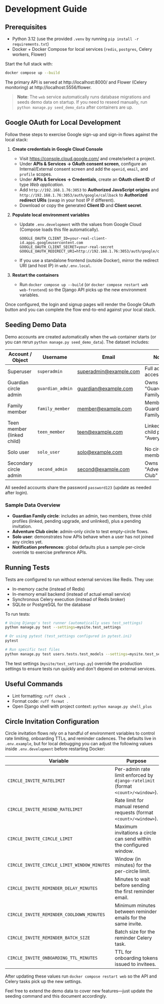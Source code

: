 # Development Guide

## Prerequisites

- Python 3.12 (use the provided `.venv` by running `pip install -r requirements.txt`)
- Docker + Docker Compose for local services (`redis`, `postgres`, Celery workers, Flower)

Start the full stack with:

```bash
docker compose up --build
```

The primary API is served at http://localhost:8000/ and Flower (Celery monitoring) at http://localhost:5556/flower.

> **Note**: The `web` service automatically runs database migrations and seeds demo data on startup. If you need to reseed manually, run `python manage.py seed_demo_data` after containers are up.

## Google OAuth for Local Development

Follow these steps to exercise Google sign-up and sign-in flows against the local stack:

1. **Create credentials in Google Cloud Console**
   - Visit <https://console.cloud.google.com/> and create/select a project.
   - Under **APIs & Services → OAuth consent screen**, configure an Internal/External consent screen and add the `openid`, `email`, and `profile` scopes.
   - Under **APIs & Services → Credentials**, create an **OAuth client ID** of type *Web application*.
   - Add `http://192.168.1.76:3053` to **Authorized JavaScript origins** and `http://192.168.1.76:3053/auth/google/callback` to **Authorized redirect URIs** (swap in your host IP if different).
   - Download or copy the generated **Client ID** and **Client secret**.

2. **Populate local environment variables**
   - Update `.env.development` with the values from Google Cloud (Compose loads this file automatically).

     ```dotenv
     GOOGLE_OAUTH_CLIENT_ID=your-real-client-id.apps.googleusercontent.com
     GOOGLE_OAUTH_CLIENT_SECRET=your-real-secret
     GOOGLE_OAUTH_REDIRECT_URI=http://192.168.1.76:3053/auth/google/callback
     ```

   - If you use a standalone frontend (outside Docker), mirror the redirect URI (and host IP) in `web/.env.local`.

3. **Restart the containers**
   - Run `docker compose up --build` (or `docker compose restart web web-frontend`) so the Django API picks up the new environment variables.

Once configured, the login and signup pages will render the Google OAuth button and you can complete the flow end-to-end against your local stack.

## Seeding Demo Data

Demo accounts are created automatically when the `web` container starts (or you can rerun `python manage.py seed_demo_data`). The dataset includes:

| Account / Object            | Username            | Email                      | Notes |
|-----------------------------|---------------------|----------------------------|-------|
| Superuser                   | `superadmin`        | superadmin@example.com     | Full admin access |
| Guardian circle admin       | `guardian_admin`    | guardian@example.com       | Owns "Guardian Family" circle |
| Family member               | `family_member`     | member@example.com         | Member of Guardian Family |
| Teen member (linked child)  | `teen_member`       | teen@example.com           | Linked to child profile "Avery" |
| Solo user                   | `solo_user`         | solo@example.com           | No circle memberships |
| Secondary circle admin      | `second_admin`      | second@example.com         | Owns "Adventure Club" circle |

All seeded accounts share the password `password123` (update as needed after login).

### Sample Data Overview

- **Guardian Family circle**: includes an admin, two members, three child profiles (linked, pending upgrade, and unlinked), plus a pending invitation.
- **Adventure Club circle**: admin-only circle to test empty-circle flows.
- **Solo user**: demonstrates how APIs behave when a user has not joined any circles yet.
- **Notification preferences**: global defaults plus a sample per-circle override to exercise preference APIs.

## Running Tests

Tests are configured to run without external services like Redis. They use:
- In-memory cache (instead of Redis)
- In-memory email backend (instead of actual email service)
- Synchronous Celery execution (instead of Redis broker)
- SQLite or PostgreSQL for the database

To run tests:

```bash
# Using Django's test runner (automatically uses test_settings)
python manage.py test --settings=mysite.test_settings

# Or using pytest (test_settings configured in pytest.ini)
pytest

# Run specific test files
python manage.py test users.tests.test_models --settings=mysite.test_settings
```

The test settings (`mysite/test_settings.py`) override the production settings to ensure tests run quickly and don't depend on external services.

## Useful Commands

- Lint formatting: `ruff check .`
- Format code: `ruff format .`
- Open Django shell with project context: `python manage.py shell_plus`

## Circle Invitation Configuration

Circle invitation flows rely on a handful of environment variables to control rate limiting, onboarding TTLs, and reminder cadences. The defaults live in `.env.example`, but for local debugging you can adjust the following values inside `.env.development` before restarting Docker:

| Variable | Purpose | Default |
| --- | --- | --- |
| `CIRCLE_INVITE_RATELIMIT` | Per-admin rate limit enforced by `django-ratelimit` (format `<count>/<window>`). | `10/15m` |
| `CIRCLE_INVITE_RESEND_RATELIMIT` | Rate limit for manual resend requests (format `<count>/<window>`). | `5/15m` |
| `CIRCLE_INVITE_CIRCLE_LIMIT` | Maximum invitations a circle can send within the configured window. | `25` |
| `CIRCLE_INVITE_CIRCLE_LIMIT_WINDOW_MINUTES` | Window (in minutes) for the per-circle limit. | `60` |
| `CIRCLE_INVITE_REMINDER_DELAY_MINUTES` | Minutes to wait before sending the first reminder email. | `1440` |
| `CIRCLE_INVITE_REMINDER_COOLDOWN_MINUTES` | Minimum minutes between reminder emails for the same invite. | `1440` |
| `CIRCLE_INVITE_REMINDER_BATCH_SIZE` | Batch size for the reminder Celery task. | `100` |
| `CIRCLE_INVITE_ONBOARDING_TTL_MINUTES` | TTL for onboarding tokens issued to invitees. | `60` |

After updating these values run `docker compose restart web` so the API and Celery tasks pick up the new settings.

Feel free to extend the demo data to cover new features—just update the seeding command and this document accordingly.
